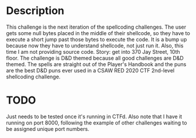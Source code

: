 # Description

This challenge is the next iteration of the spellcoding challenges.
The user gets some null bytes placed in the middle of their shellcode, so they have to 
execute a short jump past those bytes to execute the code. It is a bump up because 
now they have to understand shellcode, not just run it. Also, 
this time I am not providing source code. Story: get into 
370 Jay Street, 10th floor. The challenge is D&D themed because 
all good challenges are D&D themed. The spells are straight 
out of the Player's Handbook and the puns are the best D&D 
puns ever used in a CSAW RED 2020 CTF 2nd-level shellcoding challenge.

# TODO

Just needs to be tested once it's running in CTFd. Also note that I have it running on port 8000, following the example of other challenges waiting to be assigned unique port numbers.
